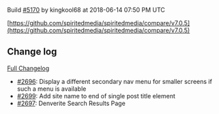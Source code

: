 Build [#5170](https://circleci.com/gh/spiritedmedia/spiritedmedia/5170) by kingkool68 at 2018-06-14 07:50 PM UTC

[https://github.com/spiritedmedia/spiritedmedia/compare/v7.0.5](https://github.com/spiritedmedia/spiritedmedia/compare/v7.0.5)
## Change log
[Full Changelog](git@github.com:spiritedmedia/spiritedmedia.git/compare/v7.0.4...v7.0.5)

 - [#2696](git@github.com:spiritedmedia/spiritedmedia.git/pull/2696): Display a different secondary nav menu for smaller screens if such a menu is available
 - [#2699](git@github.com:spiritedmedia/spiritedmedia.git/pull/2699): Add site name to end of single post title element
 - [#2697](git@github.com:spiritedmedia/spiritedmedia.git/pull/2697): Denverite Search Results Page
